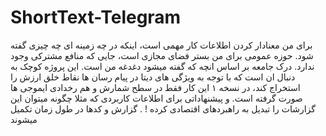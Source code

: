 # ShortText-Telegram
برای من معنادار کردن اطلاعات کار مهمی است، اینکه در چه زمینه ای چه چیزی گفته شود. حوزه عمومی برای من بستر فضای مجازی است، جایی که منافع مشترکی وجود ندارد. درک جامعه بر اساس انچه که گفته میشود دغدغه من است. 
این پروژه کوچک به دنبال ان است که با توجه به ویژگی های دیتا در پیام رسان ها نقاط خلق ارزش را استخراج کند، 
 در نسخه ۱ این کار فقط در سطح شمارش و هم رخدادی ایموجی ها صورت گرفته است. 
و پیشنهاداتی برای اطلاعات کاربردی که مثلا چگونه میتوان این گزارشات را تبدیل به راهبردهای اقتصادی کرده ! .
گزارش و کدها در طول زمان تکمیل میشوند 
